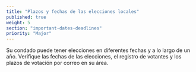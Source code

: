 ```yaml
---
title: "Plazos y fechas de las elecciones locales"
published: true
weight: 5
section: "important-dates-deadlines"
priority: "Major"
---
```


Su condado puede tener elecciones en diferentes fechas y a lo largo de un año. Verifique las fechas de las elecciones, el registro de votantes y los plazos de votación por correo en su área.